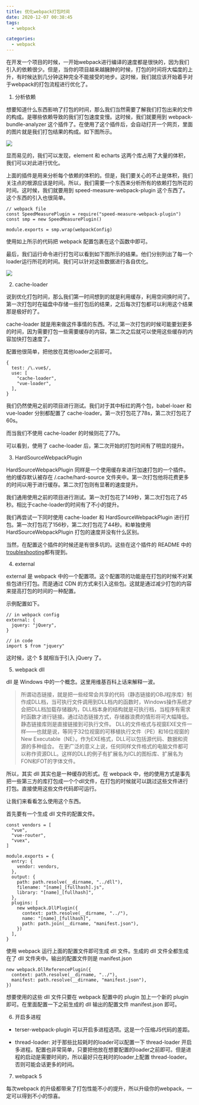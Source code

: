 ```yaml
---
title: 优化webpack打包时间
date: 2020-12-07 00:38:45
tags:
  - webpack

categories:
  - webpack
---
```


在开发一个项目的时候，一开始webpack进行编译的速度都是很快的，因为我们引入的依赖很少。但是，当你的项目越来越臃肿的时候，打包的时间将大幅度的上升，有时候达到几分钟这种完全不能接受的地步。这时候，我们就应该开始着手对于webpack的打包流程进行优化了。

1. 分析依赖

想要知道什么东西影响了打包的时间，那么我们当然需要了解我们打包出来的文件的构成。是哪些依赖导致的我们打包速度变慢。这时候，我们就要用到 webpack-bundle-analyzer 这个插件了。在使用了这个插件后，会自动打开一个网页，里面的图片就是我们打包结果的构成。如下图所示。

![](https://floatdai-blog.oss-cn-beijing.aliyuncs.com/%E5%B1%8F%E5%B9%95%E6%88%AA%E5%9B%BE%202020-12-14%20002309%20%281%29.png?Expires=1607880388&OSSAccessKeyId=TMP.3Kk17ATZT8SrodLCzaxq2K4KsDXf7CogQeahPaTN9Nne1XCEwLVvNd8QbT9dWiytBkexfRVF7MptsxWDHDpnjhitAMQp9i&Signature=S7Lek%2FUnHyxEQuRLRrtgsw1UZhE%3D&versionId=CAEQDRiBgICSitnzshciIDc0Y2YxNTg2NTg3ZDRlZTNiMjhmN2U1ZDQzYWViMjMy&response-content-type=application%2Foctet-stream)

显而易见的，我们可以发现，element 和 echarts 这两个库占用了大量的体积，我们可以对此进行优化。

上面的插件是用来分析每个依赖的体积的。但是，我们要关心的不止是体积，我们关注点的根源应该是时间。所以，我们需要一个东西来分析所有的依赖打包所花的时间。这时候，我们就要用到 speed-measure-webpack-plugin 这个东西了。这个东西的引入也很简单。

```
// webpack file
const SpeedMeasurePlugin = require("speed-measure-webpack-plugin")
const smp = new SpeedMeasurePlugin()

module.exports = smp.wrap(webpackConfig)
```

使用如上所示的代码把 webpack 配置包裹在这个函数中即可。

最后，我们运行命令进行打包可以看到如下图所示的结果。他们分别列出了每一个loader运行所花的时间。我们可以针对这些数据进行各自优化。

![](https://floatdai-blog.oss-cn-beijing.aliyuncs.com/%E5%B1%8F%E5%B9%95%E6%88%AA%E5%9B%BE%202020-12-14%20004832%20%281%29.png?Expires=1607881788&OSSAccessKeyId=TMP.3Kk17ATZT8SrodLCzaxq2K4KsDXf7CogQeahPaTN9Nne1XCEwLVvNd8QbT9dWiytBkexfRVF7MptsxWDHDpnjhitAMQp9i&Signature=K0HZByEYACZvDny67JF1A5PQ%2BBA%3D&versionId=CAEQDRiBgMDU9YL0shciIDBhMTgzYjA3YzA4YjQ2MzNiMzNhNDQ5MThkODA0YWM1&response-content-type=application%2Foctet-stream)

2. cache-loader

说到优化打包时间，那么我们第一时间想到的就是利用缓存，利用空间换时间了。第一次打包时在磁盘中存储一些打包后的结果，之后每次打包都可以利用这个结果那是极好的了。

cache-loader 就是用来做这件事情的东西。不过,第一次打包的时候可能要划更多的时间，因为需要打包一些需要缓存的内容。第二次之后就可以使用这些缓存的内容加快打包速度了。

配置他很简单，把他放在其他loader之前即可。

```
{
  test: /\.vue$/,
  use: [
    "cache-loader",
    "vue-loader",
  ],
}
```

我们仍然使用之前的项目进行测试。我们对于其中标红的两个包，babel-loaer 和 vue-loader 分别都配置了 cache-loader。第一次打包花了78s，第二次打包花了60s。

而当我们不使用 cache-loader 的时候则花了77s。

可以看到，使用了 cache-loader 后，第二次开始的打包时间有了明显的提升。

3. HardSourceWebpackPlugin

HardSourceWebpackPlugin 同样是一个使用缓存来进行加速打包的一个插件。他的缓存默认被存在 /.cache/hard-source 文件夹中。第一次打包他将花费更多的时间以用于进行缓存。第二次打包则有显著的速度提升。

我们通用使用之前的项目进行测试。第一次打包花了149秒，第二次打包花了45秒。相比于cache-loader的时间有了不小的提升。

我们再尝试一下同时使用 cache-loader 和 HardSourceWebpackPlugin 进行打包。第一次打包花了156秒，第二次打包花了44秒。和单独使用 HardSourceWebpackPlugin 打包的速度并没有什么区别。

当然，在配置这个插件的时候还是有很多坑的。这些在这个插件的 README 中的 [troubleshooting](https://www.npmjs.com/package/hard-source-webpack-plugin#troubleshooting)都有提到。

4. external

external 是 webpack 中的一个配置项。这个配置项的功能是在打包的时候不对某些包进行打包。而是通过 CDN 的方式来引入这些包。这就是通过减少打包的内容来提高打包的时间的一种配置。

示例配置如下。

```
// in webpack config
external: {
  jquery: "jQuery",
}

// in code
import $ from "jquery"
```

这时候，这个 $ 就相当于引入 jQuery 了。

5. webpack dll

dll 是 Windows 中的一个概念。这里用维基百科上话来解释一波。

> 所谓动态链接，就是把一些经常会共享的代码（静态链接的OBJ程序库）制作成DLL档，当可执行文件调用到DLL档内的函数时，Windows操作系统才会把DLL档加载存储器内，DLL档本身的结构就是可执行档，当程序有需求时函数才进行链接。通过动态链接方式，存储器浪费的情形将可大幅降低。静态链接库则是直接链接到可执行文件。
> DLL的文件格式与视窗EXE文件一样——也就是说，等同于32位视窗的可移植执行文件（PE）和16位视窗的New Executable（NE）。作为EXE格式，DLL可以包括源代码、数据和资源的多种组合。
> 在更广泛的意义上说，任何同样文件格式的电脑文件都可以称作资源DLL。这样的DLL的例子有扩展名为ICL的图标库、扩展名为FON和FOT的字体文件。

所以，其实 dll 其实也是一种缓存的形式。在 webpack 中，他的使用方式是事先把一些第三方的库打包成一个个dll文件，在打包的时候就可以跳过这些文件进行打包。直接使用这些文件代码即可运行。

让我们来看看怎么使用这个东西。

首先要有一个生成 dll 文件的配置文件。

```
const vendors = [
  "vue",
  "vue-router",
  "vuex",
]

module.exports = {
  entry: {
    vendor: vendors,
  },
  output: {
    path: path.resolve(__dirname, "../dll"),
    filename: "[name]_[fullhash].js",
    library: "[name]_[fullhash]",
  },
  plugins: [
    new webpack.DllPlugin({
      context: path.resolve(__dirname, "../"),
      name: "[name]_[fullhash]",
      path: path.join(__dirname, "manifest.json"),
    })
  ],
}
```

使用 webpack 运行上面的配置文件即可生成 dll 文件。生成的 dll 文件全都生成在了 dll 文件夹中。输出的配置文件则是 manifest.json

```
new webpack.DllReferencePlugin({
  context: path.resolve(__dirname, "../"),
  manifest: path.resolve(__dirname, "manifest.json"),
})
```

想要使用的这些 dll 文件只要在 webpack 配置中的 plugin 加上一个新的 plugin 即可。在里面配置一下之前生成的 dll 输出的配置文件 manifest.json 即可。

6. 开启多进程

- terser-webpack-plugin 可以开启多进程选项。这是一个压缩JS代码的差距。

- thread-loader: 对于那些比较耗时的loader可以配置一下 thread-loader 开启多进程。配置也非常简单，只要把他放在想要配置的loader之前即可。但是进程的启动是需要时间的，所以最好只在耗时的loader上配置 thread-loader。否则可能会话更多的时间。

7. webpack 5

每次webpack 的升级都带来了打包性能不小的提升，所以升级你的webpack，一定可以得到不小的惊喜。
